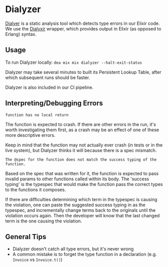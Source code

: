 # Dialyzer

[Dialyer](http://erlang.org/doc/man/dialyzer.html) is a static analysis tool which detects type
errors in our Elixir code.  We use the [Dialyxir](https://github.com/jeremyjh/dialyxir) wrapper,
which provides output in Elixir (as opposed to Erlang) syntax.

## Usage

To run Dialyzer locally:
`dea mix mix dialyzer --halt-exit-status`

Dialyzer may take several minutes to built its Persistent Lookup Table, after which
subsequent runs should be faster.

Dialyzer is also included in our CI pipeline.

## Interpreting/Debugging Errors

`function has no local return`

The function is expected to crash.  If there are other errors in the run, it's worth investigating
them first, as a crash may be an effect of one of these more descriptive errors.

Keep in mind that the function may not actually ever crash (in tests or in the live system), but
Dialyzer thinks it will because there is a spec mismatch.

`The @spec for the function does not match the success typing of the function.`

Based on the spec that was written for it, the function is expected to pass invalid params to
other functions called within its body.  The 'success typing' is the typespec that would make
the function pass the correct types to the functions it composes.

If there are difficulties determining which term in the typespec is causing the violation,
one can paste the suggested success typing in as the typespec, and incrementally
change terms back to the originals until the violation occurs again.  Then the developer will know
that the last changed term is the one causing the violation.

## General Tips

- Dialyzer doesn't catch all type errors, but it's never wrong
- A common mistake is to forget the type function in a declaration (e.g. `Invoice` vs `Invoice.t()`)
